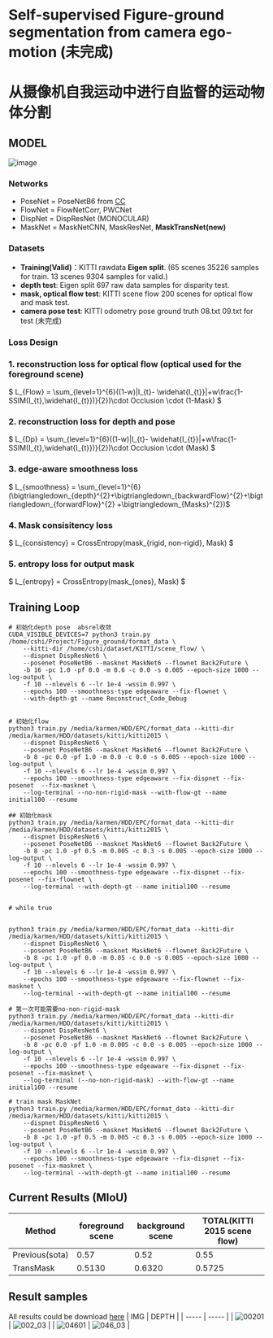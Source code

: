 # Self-supervised Figure-ground segmentation from camera ego-motion (未完成)
# 从摄像机自我运动中进行自监督的运动物体分割

## MODEL
![image](https://user-images.githubusercontent.com/54012489/153791403-35cea64c-1f09-4f60-aeeb-219a96057e3b.png)

### Networks
* PoseNet = PoseNetB6  from [CC](https://github.com/anuragranj/cc)
* FlowNet = FlowNetCorr, PWCNet 
* DispNet = DispResNet (MONOCULAR)
* MaskNet = MaskNetCNN, MaskResNet, **MaskTransNet(new)** 

### Datasets
* **Training(Valid)**：KITTI rawdata **Eigen split**. (65 scenes 35226 samples for train. 13 scenes 9304 samples for valid.)
* **depth test**: Eigen split 697 raw data samples for disparity test. 
* **mask, optical flow test**: KITTI scene flow 200 scenes for optical flow and mask test.
* **camera pose test**: KITTI odometry pose ground truth 08.txt 09.txt for test (未完成)

### Loss Design
### 1. reconstruction loss for optical flow (optical used for the foreground scene)
$ L_{Flow} = \sum_{level=1}^{6}((1-w)|I_{t}- \widehat{I_{t}}|+w\frac{1-SSIM(I_{t},\widehat{I_{t}})}{2})\cdot Occlusion \cdot (1-Mask) $
### 2. reconstruction loss for depth and pose
$ L_{Dp} = \sum_{level=1}^{6}((1-w)|I_{t}- \widehat{I_{t}}|+w\frac{1-SSIM(I_{t},\widehat{I_{t}})}{2})\cdot Occlusion \cdot (Mask) $
### 3. edge-aware smoothness loss
$ L_{smoothness} = \sum_{level=1}^{6}(\bigtriangledown_{depth}^{2}+\bigtriangledown_{backwardFlow}^{2}+\bigtriangledown_{forwardFlow}^{2} +\bigtriangledown_{Masks}^{2})$
### 4. Mask consisitency loss
$ L_{consistency} = CrossEntropy(mask_{rigid, non-rigid}, Mask) $
### 5. entropy loss for output mask
$ L_{entropy} = CrossEntropy(mask_{ones}, Mask) $

## Training Loop
```
# 初始化depth pose  absrel收敛
CUDA_VISIBLE_DEVICES=7 python3 train.py /home/cshi/Project/Figure_ground/format_data \
    --kitti-dir /home/cshi/dataset/KITTI/scene_flow/ \
    --dispnet DispResNet6 \
    --posenet PoseNetB6 --masknet MaskNet6 --flownet Back2Future \
    -b 16 -pc 1.0 -pf 0.0 -m 0.6 -c 0.0 -s 0.005 --epoch-size 1000 --log-output \
    -f 10 --nlevels 6 --lr 1e-4 -wssim 0.997 \
    --epochs 100 --smoothness-type edgeaware --fix-flownet \
    --with-depth-gt --name Reconstruct_Code_Debug


# 初始化flow
python3 train.py /media/karmen/HDD/EPC/format_data --kitti-dir /media/karmen/HDD/datasets/kitti/kitti2015 \
    --dispnet DispResNet6 \
    --posenet PoseNetB6 --masknet MaskNet6 --flownet Back2Future \
    -b 8 -pc 0.0 -pf 1.0 -m 0.0 -c 0.0 -s 0.005 --epoch-size 1000 --log-output \
    -f 10 --nlevels 6 --lr 1e-4 -wssim 0.997 \
    --epochs 100 --smoothness-type edgeaware --fix-dispnet --fix-posenet  --fix-masknet \
    --log-terminal --no-non-rigid-mask --with-flow-gt --name initial100 --resume

## 初始化mask
python3 train.py /media/karmen/HDD/EPC/format_data --kitti-dir /media/karmen/HDD/datasets/kitti/kitti2015 \
    --dispnet DispResNet6 \
    --posenet PoseNetB6 --masknet MaskNet6 --flownet Back2Future \
    -b 8 -pc 1.0 -pf 0.5 -m 0.005 -c 0.3 -s 0.005 --epoch-size 1000 --log-output \
    -f 10 --nlevels 6 --lr 1e-4 -wssim 0.997 \
    --epochs 100 --smoothness-type edgeaware --fix-dispnet --fix-posenet --fix-flownet \
    --log-terminal --with-depth-gt --name initial100 --resume


# while true


python3 train.py /media/karmen/HDD/EPC/format_data --kitti-dir /media/karmen/HDD/datasets/kitti/kitti2015 \
    --dispnet DispResNet6 \
    --posenet PoseNetB6 --masknet MaskNet6 --flownet Back2Future \
    -b 8 -pc 1.0 -pf 0.0 -m 0.05 -c 0.0 -s 0.005 --epoch-size 1000 --log-output \
    -f 10 --nlevels 6 --lr 1e-4 -wssim 0.997 \
    --epochs 100 --smoothness-type edgeaware --fix-flownet --fix-masknet \
    --log-terminal --with-depth-gt --name initial100 --resume

# 第一次可能需要no-non-rigid-mask
python3 train.py /media/karmen/HDD/EPC/format_data --kitti-dir /media/karmen/HDD/datasets/kitti/kitti2015 \
    --dispnet DispResNet6 \
    --posenet PoseNetB6 --masknet MaskNet6 --flownet Back2Future \
    -b 8 -pc 0.0 -pf 1.0 -m 0.005 -c 0.0 -s 0.005 --epoch-size 1000 --log-output \
    -f 10 --nlevels 6 --lr 1e-4 -wssim 0.997 \
    --epochs 100 --smoothness-type edgeaware --fix-dispnet --fix-posenet --fix-masknet \
    --log-terminal (--no-non-rigid-mask) --with-flow-gt --name initial100 --resume

# train mask MaskNet
python3 train.py /media/karmen/HDD/EPC/format_data --kitti-dir /media/karmen/HDD/datasets/kitti/kitti2015 \
    --dispnet DispResNet6 \
    --posenet PoseNetB6 --masknet MaskNet6 --flownet Back2Future \
    -b 8 -pc 1.0 -pf 0.5 -m 0.005 -c 0.3 -s 0.005 --epoch-size 1000 --log-output \
    -f 10 --nlevels 6 --lr 1e-4 -wssim 0.997 \
    --epochs 100 --smoothness-type edgeaware --fix-dispnet --fix-posenet --fix-masknet \
    --log-terminal --with-depth-gt --name initial100 --resume
 ```
 
## Current Results (MIoU)
| Method | foreground scene   | background scene   | TOTAL(KITTI 2015 scene flow) |
| ---------------- | ---- | ---- | ---------------------------- |
| Previous(sota)     | 0.57 | 0.52 | 0.55                         |
| TransMask | 0.5130 | 0.6320 | 0.5725             |

## Result samples
All results could be download [here](https://drive.google.com/file/d/1YzR0FIVM1U3eEr2aiY3S-SYeIObKza2H/view?usp=sharing)
| IMG | DEPTH |
| ----- | ----- |
| ![00201](https://user-images.githubusercontent.com/54012489/152453327-d31c2396-1449-42b5-991e-67a3017384b9.png) | ![002_03](https://user-images.githubusercontent.com/54012489/152453397-525e6f97-40b5-4150-9039-5da59dcd0063.png) |
| ![04601](https://user-images.githubusercontent.com/54012489/152453466-7c66a7d7-3d08-4294-82ed-bd9955edbbec.png) | ![046_03](https://user-images.githubusercontent.com/54012489/152453482-c79ba389-b123-4741-9984-f2463ff4b666.png) |
